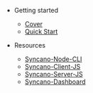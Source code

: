 - Getting started
  - [Cover](/)
  - [Quick Start](README.md)

- Resources
  - [Syncano-Node-CLI](https://github.com/Syncano/syncano-node-cli)
  - [Syncano-Client-JS](https://github.com/Syncano/syncano-client-js)
  - [Syncano-Server-JS](https://github.com/Syncano/syncano-server-js)
  - [Syncano-Dashboard](https://github.com/Syncano/syncano-dashboard)
